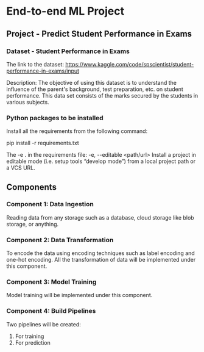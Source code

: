 # End-to-end ML Project
## Project - Predict Student Performance in Exams

### Dataset - Student Performance in Exams

The link to the dataset: https://www.kaggle.com/code/spscientist/student-performance-in-exams/input

Description: The objective of using this dataset is to understand the influence of the parent's background, test preparation, etc. on student performance.
This data set consists of the marks secured by the students in various subjects.



### Python packages to be installed
Install all the requirements from the following command:

pip install -r requirements.txt

The -e . in the requirements file:
-e, --editable <path/url>
Install a project in editable mode (i.e. setup tools “develop mode”) from a local project path or a VCS URL.


## Components
### Component 1: Data Ingestion
Reading data from any storage such as a database, cloud storage like blob storage, or anything.

### Component 2: Data Transformation
To encode the data using encoding techniques such as label encoding and one-hot encoding.
All the transformation of data will be implemented under this component.

### Component 3: Model Training
Model training will be implemented under this component.

### Component 4: Build Pipelines
Two pipelines will be created:
1. For training
2. For prediction


